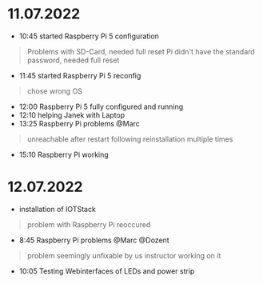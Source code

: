 # 11.07.2022
* 10:45 started Raspberry Pi 5 configuration
> Problems with SD-Card, needed full reset
> Pi didn't have the standard password, needed full reset
* 11:45 started Raspberry Pi 5 reconfig
> chose wrong OS
* 12:00 Raspberry Pi 5 fully configured and running
* 12:10 helping Janek with Laptop
* 13:25 Raspberry Pi problems @Marc
> unreachable after restart
> following reinstallation multiple times
* 15:10 Raspberry Pi working

# 12.07.2022
* installation of IOTStack
> problem with Raspberry Pi reoccured
* 8:45 Raspberry Pi problems @Marc @Dozent
> problem seemingly unfixable by us
> instructor working on it
* 10:05 Testing Webinterfaces of LEDs and power strip